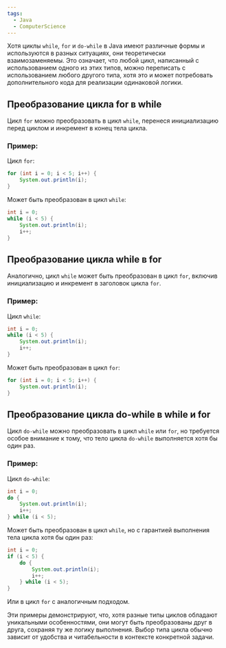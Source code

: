 ```yaml
---
tags:
  - Java
  - ComputerScience
---
```

Хотя циклы `while`, `for` и `do-while` в Java имеют различные формы и используются в разных ситуациях, они теоретически взаимозаменяемы. Это означает, что любой цикл, написанный с использованием одного из этих типов, можно переписать с использованием любого другого типа, хотя это и может потребовать дополнительного кода для реализации одинаковой логики.

## Преобразование цикла for в while
Цикл `for` можно преобразовать в цикл `while`, перенеся инициализацию перед циклом и инкремент в конец тела цикла.

### Пример:
Цикл `for`:
```java
for (int i = 0; i < 5; i++) {
    System.out.println(i);
}
```
Может быть преобразован в цикл `while`:
```java
int i = 0;
while (i < 5) {
    System.out.println(i);
    i++;
}
```

## Преобразование цикла while в for
Аналогично, цикл `while` может быть преобразован в цикл `for`, включив инициализацию и инкремент в заголовок цикла `for`.

### Пример:
Цикл `while`:
```java
int i = 0;
while (i < 5) {
    System.out.println(i);
    i++;
}
```
Может быть преобразован в цикл `for`:
```java
for (int i = 0; i < 5; i++) {
    System.out.println(i);
}
```

## Преобразование цикла do-while в while и for
Цикл `do-while` можно преобразовать в цикл `while` или `for`, но требуется особое внимание к тому, что тело цикла `do-while` выполняется хотя бы один раз.

### Пример:
Цикл `do-while`:
```java
int i = 0;
do {
    System.out.println(i);
    i++;
} while (i < 5);
```
Может быть преобразован в цикл `while`, но с гарантией выполнения тела цикла хотя бы один раз:
```java
int i = 0;
if (i < 5) {
    do {
        System.out.println(i);
        i++;
    } while (i < 5);
}
```
Или в цикл `for` с аналогичным подходом.

Эти примеры демонстрируют, что, хотя разные типы циклов обладают уникальными особенностями, они могут быть преобразованы друг в друга, сохраняя ту же логику выполнения. Выбор типа цикла обычно зависит от удобства и читабельности в контексте конкретной задачи.